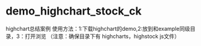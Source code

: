 # demo_highchart_stock_ck
highchart总结案例
使用方法：1:下载highchart的demo,2:放到和example同级目录，3：打开浏览
（注意：确保目录下有 highcharts，highstock js文件）
